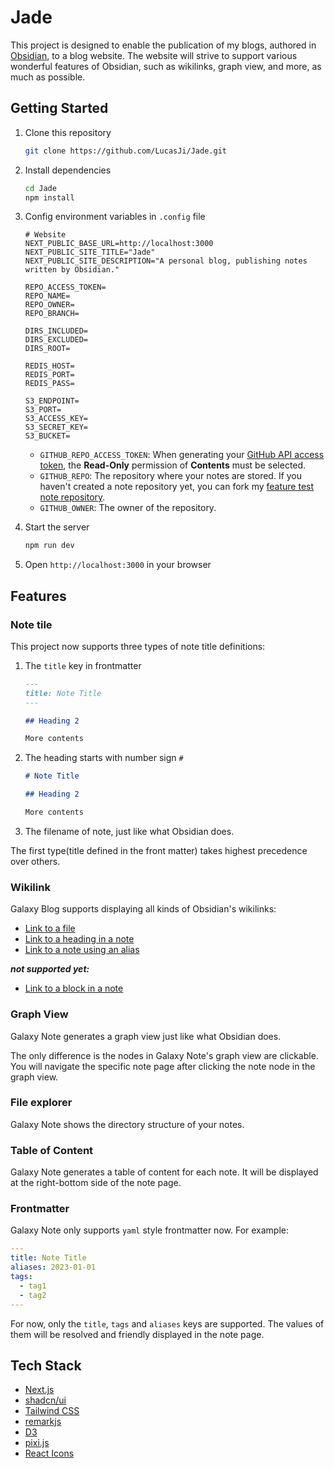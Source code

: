# Jade

This project is designed to enable the publication of my blogs, authored
in [Obsidian](https://obsidian.md/), to a blog website. The website will strive to support various
wonderful features of Obsidian, such as wikilinks, graph view, and more, as much as possible.

## Getting Started

1. Clone this repository

   ```bash
   git clone https://github.com/LucasJi/Jade.git
   ```

2. Install dependencies

   ```bash
   cd Jade
   npm install
   ```

3. Config environment variables in `.config` file

   ```config
   # Website
   NEXT_PUBLIC_BASE_URL=http://localhost:3000
   NEXT_PUBLIC_SITE_TITLE="Jade"
   NEXT_PUBLIC_SITE_DESCRIPTION="A personal blog, publishing notes written by Obsidian."

   REPO_ACCESS_TOKEN=
   REPO_NAME=
   REPO_OWNER=
   REPO_BRANCH=

   DIRS_INCLUDED=
   DIRS_EXCLUDED=
   DIRS_ROOT=
   
   REDIS_HOST=
   REDIS_PORT=
   REDIS_PASS=
   
   S3_ENDPOINT=
   S3_PORT=
   S3_ACCESS_KEY=
   S3_SECRET_KEY=
   S3_BUCKET=
   ```

    - `GITHUB_REPO_ACCESS_TOKEN`: When generating
      your [GitHub API access token](https://docs.github.com/en/authentication/keeping-your-account-and-data-secure/creating-a-personal-access-token),
      the **Read-Only** permission of **Contents** must be selected.
    - `GITHUB_REPO`: The repository where your notes are stored. If you haven't created a note
      repository yet, you can fork
      my [feature test note repository](https://github.com/LucasJi/obsidian-feature-demo-notes).
    - `GITHUB_OWNER`: The owner of the repository.

4. Start the server

   ```bash
   npm run dev
   ```

5. Open `http://localhost:3000` in your browser

## Features

### Note tile

This project now supports three types of note title definitions:

1. The `title` key in frontmatter

   ```md
   ---
   title: Note Title
   ---

   ## Heading 2

   More contents
   ```

2. The heading starts with number sign `#`

   ```md
   # Note Title

   ## Heading 2

   More contents
   ```

3. The filename of note, just like what Obsidian does.

The first type(title defined in the front matter) takes highest precedence over others.

### Wikilink

Galaxy Blog supports displaying all kinds of Obsidian's wikilinks:

- [Link to a file](https://help.obsidian.md/Linking+notes+and+files/Internal+links#Link+to+a+file)
- [Link to a heading in a note](https://help.obsidian.md/Linking+notes+and+files/Internal+links#Link+to+a+heading+in+a+note)
- [Link to a note using an alias](https://help.obsidian.md/Linking+notes+and+files/Aliases#Link+to+a+note+using+an+alias)

**_not supported yet:_**

- [Link to a block in a note](https://help.obsidian.md/Linking+notes+and+files/Internal+links#Link+to+a+block+in+a+note)

### Graph View

Galaxy Note generates a graph view just like what Obsidian does.

The only difference is the nodes in Galaxy Note's graph view are clickable. You will navigate the
specific note page after clicking the note node in the graph view.

### File explorer

Galaxy Note shows the directory structure of your notes.

### Table of Content

Galaxy Note generates a table of content for each note. It will be displayed at the right-bottom
side of the note page.

### Frontmatter

Galaxy Note only supports `yaml` style frontmatter now. For example:

```yaml
---
title: Note Title
aliases: 2023-01-01
tags:
  - tag1
  - tag2
---
```

For now, only the `title`, `tags` and `aliases` keys are supported. The values of them will be
resolved and friendly displayed in the note page.

## Tech Stack

- [Next.js](https://nextjs.org/)
- [shadcn/ui](https://ui.shadcn.com/)
- [Tailwind CSS](https://tailwindcss.com/)
- [remarkjs](https://github.com/remarkjs)
- [D3](https://d3js.org/)
- [pixi.js](https://pixijs.com/)
- [React Icons](https://react-icons.github.io/react-icons/)
